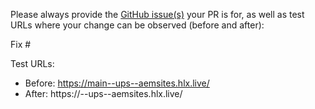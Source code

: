 Please always provide the [GitHub issue(s)](../issues) your PR is for, as well as test URLs where your change can be observed (before and after):

Fix #<gh-issue-id>

Test URLs:
- Before: https://main--ups--aemsites.hlx.live/
- After: https://<branch>--ups--aemsites.hlx.live/
